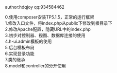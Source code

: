 ﻿
author:hdqjoy
qq:934584462

0.使用composer安装TP5.1.5，正常的运行框架</br>
1.修改入口文件，将index.php从public下修改到根目录下</br>
2.修改Apache配置，隐藏URL中的index.php</br>
3.初步对控制器、视图、数据库连接的使用</br>
4.h-ui.admin模板的使用</br>
5.后台模板布局</br>
6.实现登录功能</br>
7.类的继承</br>
8.model和controller的分开使用</br>